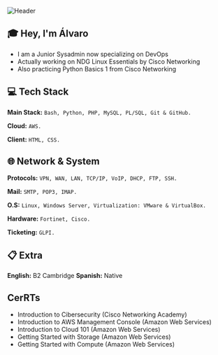 ![Header](https://res.cloudinary.com/dvn2wgaoj/image/upload/v1748447137/GitHub_Header_vu5gdb.png)

## 🎓​ Hey, I'm Álvaro

 - I am a Junior Sysadmin now specializing on DevOps 
 - Actually working on NDG Linux Essentials by Cisco Networking 
 - Also practicing Python Basics 1 from Cisco Networking 

## 💻​ Tech Stack

**Main Stack:** ```Bash, Python, PHP, MySQL, PL/SQL, Git & GitHub.```

**Cloud:** ```AWS.```

**Client:** ```HTML, CSS.```

## 🌐​ Network & System

**Protocols:** ```VPN, WAN, LAN, TCP/IP, VoIP, DHCP, FTP, SSH.```

**Mail:** ```SMTP, POP3, IMAP.```

**O.S:** ```Linux, Windows Server, Virtualization: VMware & VirtualBox.```

**Hardware:** ```Fortinet, Cisco.```

**Ticketing:** ```GLPI.```

## 📋​ Extra

**English:** B2 Cambridge
**Spanish:** Native

## CerRTs 

 - Introduction to Cibersecurity (Cisco Networking Academy)
 - Introduction to AWS Management Console (Amazon Web Services)
 - Introduction to Cloud 101 (Amazon Web Services)
 - Getting Started with Storage (Amazon Web Services)
 - Getting Started with Compute (Amazon Web Services)
